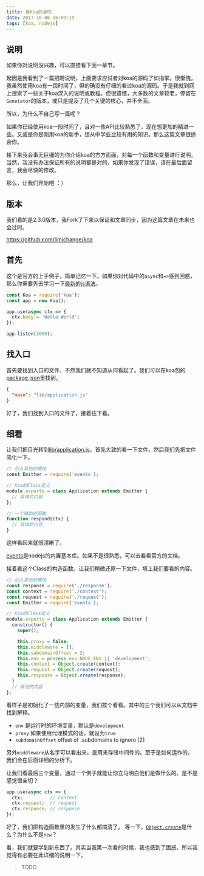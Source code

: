 ```yaml
---
title: 看Koa的源码
date: 2017-10-06 16:09:19
tags: [koa, nodejs]
---
```


## 说明

如果你对说明没兴趣，可以直接看下面一章节。

起因是我看到了一篇招聘说明，上面要求应试者对koa的源码了如指掌。很惭愧，我虽然使用koa有一段时间了，但的确没有仔细的看过koa的源码。于是我就到网上搜索了一些关于koa深入的说明或教程。但很遗憾，大多数的文章较老，停留在`Genetator`的版本，或只是提及了几个关键的核心，并不全面。

所以，为什么不自己写一篇呢？

如果你已经使用koa一段时间了，且对一些API比较熟悉了，现在想更加的精进一些。又或是你是刚用koa的新手，想从中学些比较有用的知识。那么这篇文章很适合你。

接下来我会事无巨细的为你介绍koa的方方面面，对每一个函数和变量进行说明。当然，我没有办法保证所有的说明都是对的，如果你发现了错误，请在最后面留言，我会尽快的修改。

那么，让我们开始吧 ：）

## 版本

我们看的是2.3.0版本，我Fork了下来以保证和文章同步，因为这篇文章在未来也会过时。

https://github.com/limichange/koa

## 首先

这个是官方的上手例子，简单记忆一下。如果你对代码中的`async`和`=>`感到困惑，那么你需要先去学习一下[最新的js语法](https://developer.mozilla.org/en-US/docs/Web/JavaScript/Reference)。

```js
const Koa = require('koa');
const app = new Koa();

app.use(async ctx => {
  ctx.body = 'Hello World';
});

app.listen(3000);
```

## 找入口

首先要找到入口的文件，不然我们就不知道从何看起了。我们可以在koa包的[package.json](https://github.com/limichange/koa/blob/master/package.json#L5)里找到。

```json
{
  "main": "lib/application.js"
}
```
好了，我们找到入口的文件了，接着往下看。

## 细看

让我们把目光转到[lib/application.js](https://github.com/limichange/koa/blob/master/lib/application.js)。首先大致的看一下文件，然后我们先把文件简化一下。

```js
// 引入其他的模块
const Emitter = require('events');

// Koa的Class定义
module.exports = class Application extends Emitter {
  // 具体的内容
};

// 一个辅助的函数
function respond(ctx) {
  // 具体的内容
}
```

这样看起来就很清晰了。

[events](https://nodejs.org/dist/latest-v8.x/docs/api/events.html)是nodejs的内置基本库。如果不是很熟悉，可以去看看官方的文档。

接着看这个Class的构造函数。让我们稍微还原一下文件，填上我们要看的内容。

```js
// 引入其他的模块
const response = require('./response');
const context = require('./context');
const request = require('./request');
const Emitter = require('events');

// Koa的Class定义
module.exports = class Application extends Emitter {
  constructor() {
    super();

    this.proxy = false;
    this.middleware = [];
    this.subdomainOffset = 2;
    this.env = process.env.NODE_ENV || 'development';
    this.context = Object.create(context);
    this.request = Object.create(request);
    this.response = Object.create(response);
  }
  // 其他的内容
};
```

看样子是初始化了一些内部的变量，我们挨个看看。其中的三个我们可以从文档中找到解释。
 - `env` 是运行时的环境变量，默认是`development`
 - `proxy` 如果使用代理模式的话，就设为`true`
 - `subdomainOffset` offset of .subdomains to ignore [2]

另外`middleware`从名字可以看出来，是用来存储中间件的。至于是如何运作的，我们会在后面详细的分析下。

让我们看最后三个变量，通过一个例子就能让你立马明白他们是做什么的。是不是感觉很亲切？
```js
app.use(async ctx => {
  ctx;          // context
  ctx.request;  // request
  ctx.response; // response
});
```

好了，我们把构造函数里的发生了什么都搞清了。
等一下，[`Object.create`](https://developer.mozilla.org/en-US/docs/Web/JavaScript/Reference/Global_Objects/Object/create)是什么？为什么不是`new`？

看，我们就要学到新东西了。其实当我第一次看的时候，我也感到了困惑。所以我觉得有必要在此详细的说明一下。


> TODO
